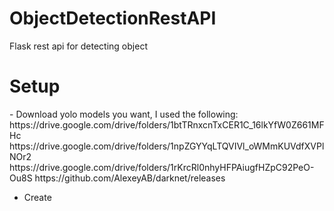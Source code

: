 # ObjectDetectionRestAPI
Flask rest api for detecting object

<h1>Setup</h1>
- Download yolo models you want, I used the following:<br>
https://drive.google.com/drive/folders/1btTRnxcnTxCER1C_16lkYfW0Z661MFHc
https://drive.google.com/drive/folders/1npZGYYqLTQVIVl_oWMmKUVdfXVPlNOr2
https://drive.google.com/drive/folders/1rKrcRl0nhyHFPAiugfHZpC92PeO-Ou8S
https://github.com/AlexeyAB/darknet/releases

- Create
